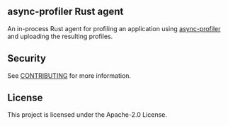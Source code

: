 ## async-profiler Rust agent

An in-process Rust agent for profiling an application using [async-profiler] and uploading the resulting profiles.

[async-profiler]: https://github.com/async-profiler/async-profiler

## Security

See [CONTRIBUTING](CONTRIBUTING.md#security-issue-notifications) for more information.

## License

This project is licensed under the Apache-2.0 License.
